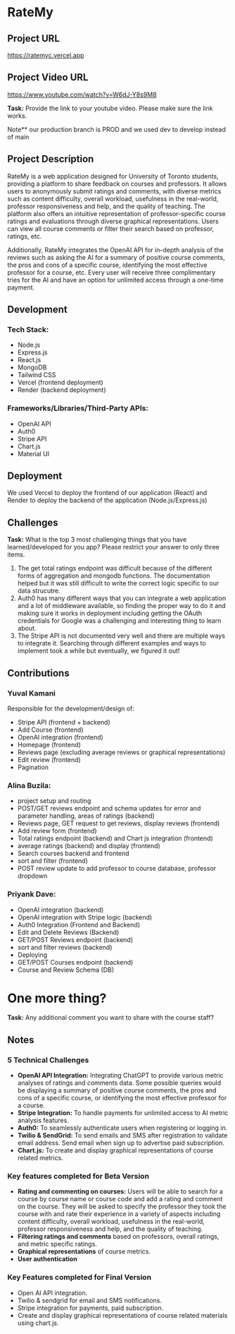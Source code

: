 # RateMy

## Project URL

https://ratemyc.vercel.app

## Project Video URL

https://www.youtube.com/watch?v=W6dJ-Y8s9M8

**Task:** Provide the link to your youtube video. Please make sure the link works.

Note** our production branch is PROD and we used dev to develop instead of main

## Project Description

RateMy is a web application designed for University of Toronto students, providing a platform to share feedback on courses and professors. It allows users to anonymously submit ratings and comments, with diverse metrics such as content difficulty, overall workload, usefulness in the real-world, professor responsiveness and help, and the quality of teaching. The platform also offers an intuitive representation of professor-specific course ratings and evaluations through diverse graphical representations. Users can view all course comments or filter their search based on professor, ratings, etc.

Additionally, RateMy integrates the OpenAI API for in-depth analysis of the reviews such as asking the AI for a summary of positive course comments, the pros and cons of a specific course, identifying the most effective professor for a course, etc. Every user will receive three complimentary tries for the AI and have an option for unlimited access through a one-time payment.

## Development

### Tech Stack:

- Node.js
- Express.js
- React.js
- MongoDB
- Tailwind CSS
- Vercel (frontend deployment)
- Render (backend deployment)

### Frameworks/Libraries/Third-Party APIs:

- OpenAI API
- Auth0
- Stripe API
- Chart.js
- Material UI

## Deployment

We used Vercel to deploy the frontend of our application (React) and Render to deploy the backend of the application (Node.js/Express.js)


## Challenges

**Task:** What is the top 3 most challenging things that you have learned/developed for you app? Please restrict your answer to only three items.

1. The get total ratings endpoint was difficult because of the different forms of aggregation and mongodb functions. The documentation helped but it was still difficult to write the correct logic specific to our data strucutre.
2. Auth0 has many different ways that you can integrate a web application and a lot of middleware available, so finding the proper way to do it and making sure it works in deployment including getting the OAuth credentials for Google was a challenging and interesting thing to learn about.
3. The Stripe API is not documented very well and there are multiple ways to integrate it. Searching through different examples and ways to implement took a while but eventually, we figured it out!

## Contributions

### Yuval Kamani

Responsible for the development/design of:

- Stripe API (frontend + backend)
- Add Course (frontend)
- OpenAI integration (frontend)
- Homepage (frontend)
- Reviews page (excluding average reviews or graphical representations)
- Edit review (frontend)
- Pagination

### Alina Buzila:
- project setup and routing
- POST/GET reviews endpoint and schema updates for error and parameter handling, areas of ratings (backend)
- Reviews page, GET request to get reviews, display reviews (frontend)
- Add review form (frontend)
- Total ratings endpoint (backend) and Chart js integration (frontend)
- average ratings (backend) and display (frontend)
- Search courses backend and frontend
- sort and filter (frontend)
- POST review update to add professor to course database, professor dropdown

### Priyank Dave:
- OpenAI integration (backend)
- OpenAI integration with Stripe logic (backend)
- Auth0 Integration (Frontend and Backend)
- Edit and Delete Reviews (Backend)
- GET/POST Reviews endpoint (backend)
-  sort and filter reviews (backend)
- Deploying
- GET/POST Courses endpoint (backend)
- Course and Review Schema (DB)
# One more thing?

**Task:** Any additional comment you want to share with the course staff?



## Notes

### 5 Technical Challenges
- **OpenAI API Integration:** Integrating ChatGPT to provide various metric analyses of ratings and comments data. Some possible queries would be displaying a summary of positive course comments, the pros and cons of a specific course, or identifying the most effective professor for a course.
- **Stripe Integration:** To handle payments for unlimited access to AI metric analysis features.
- **Auth0:** To seamlessly authenticate users when registering or logging in.
- **Twilio & SendGrid:** To send emails and SMS after registration to validate email address. Send email when sign up to advertise paid subscription.
- **Chart.js:** To create and display graphical representations of course related metrics.


### Key features completed for Beta Version
- **Rating and commenting on courses:** Users will be able to search for a course by course name or course code and add a rating and comment on the course. They will be asked to specify the professor they took the course with and rate their experience in a variety of aspects including content difficulty, overall workload, usefulness in the real-world, professor responsiveness and help, and the quality of teaching.
- **Filtering ratings and comments** based on professors, overall ratings, and metric specific ratings.
- **Graphical representations** of course metrics.
- **User authentication**


### Key Features completed for Final Version
- Open AI API integration.
- Twilio & sendgrid for email and SMS notifications.
- Stripe integration for payments, paid subscription.
- Create and display graphical representations of course related materials using chart.js.
